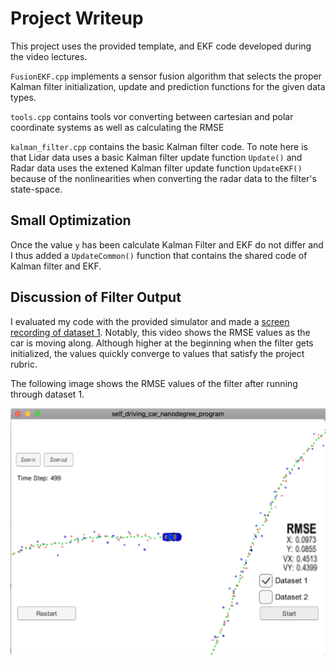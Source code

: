 # Project Writeup

This project uses the provided template, and EKF code developed during the video lectures.

`FusionEKF.cpp` implements a sensor fusion algorithm that selects the proper Kalman filter initialization, update and prediction functions for the given data types.

`tools.cpp` contains tools vor converting between cartesian and polar coordinate systems as well as calculating the RMSE

`kalman_filter.cpp` contains the basic Kalman filter code. To note here is that Lidar data uses a basic Kalman filter update function `Update()` and Radar data uses the extened Kalman filter update function `UpdateEKF()` because of the nonlinearities when converting the radar data to the filter's state-space.

## Small Optimization

Once the value `y` has been calculate Kalman Filter and EKF do not differ and I thus added a `UpdateCommon()` function that contains the shared code of Kalman filter and EKF.

## Discussion of Filter Output

I evaluated my code with the provided simulator and made a [screen recording of dataset 1](carnd-ekf.mp4). Notably, this video shows the RMSE values as the car is moving along. Although higher at the beginning when the filter gets initialized, the values quickly converge to values that satisfy the project rubric.

The following image shows the RMSE values of the filter after running through dataset 1.

![RMSE Final](dataset1_rmse_final.png)
